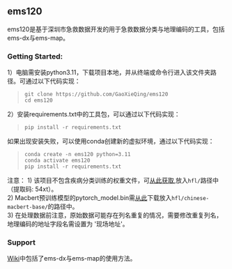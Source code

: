 ## ems120
ems120是基于深圳市急救数据开发的用于急救数据分类与地理编码的工具，包括ems-dx与ems-map。
### Getting Started:
1）电脑需安装python3.11，下载项目本地，并从终端或命令行进入该文件夹路径。可通过以下代码实现：
> `git clone https://github.com/GaoXieQing/ems120` \
> `cd ems120`

2）安装requirements.txt中的工具包，可以通过以下代码实现：
> `pip install -r requirements.txt`

如果出现安装失败，可以使用conda创建新的虚拟环境，通过以下代码实现：
> `conda create -n ems120 python=3.11`\
> `conda activate ems120`\
> `pip install -r requirements.txt`

注意： 1) 该项目不包含疾病分类训练的权重文件，可[从此获取](https://pan.baidu.com/s/1Awxmz9282IK-Da1d3Vw2Zg),放入`hfl/`路径中（提取码: 54xt）。\
      2) Macbert预训练模型的pytorch_model.bin需[从此](https://huggingface.co/hfl/chinese-macbert-base/tree/main)下载放入`hfl/chinese-macbert-base/`的路径中。\
      3) 在处理数据前注意，原始数据可能存在列名重复的情况，需要修改重复列名，地理编码的地址字段名需设置为 '现场地址'。
    

### Support
[Wiki](https://github.com/GaoXieQing/ems120/wiki)中包括了ems-dx与ems-map的使用方法。

